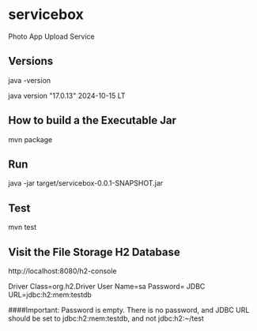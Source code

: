 # servicebox
Photo App Upload Service


## Versions 
java -version

java version "17.0.13" 2024-10-15 LT

## How to build a the Executable Jar

mvn package 

## Run

java -jar target/servicebox-0.0.1-SNAPSHOT.jar


## Test

mvn test

## Visit the File Storage H2 Database

http://localhost:8080/h2-console

Driver Class=org.h2.Driver
User Name=sa
Password=
JDBC URL=jdbc:h2:mem:testdb

####Important:
Password is empty. There is no password, and JDBC URL should be set to jdbc:h2:mem:testdb, and not jdbc:h2:~/test


 